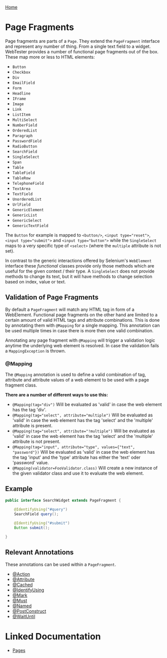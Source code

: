 [Home](../README.md)

# Page Fragments
Page fragments are parts of a `Page`. They extend the `PageFragment` interface and represent any number of thing. From a 
single text field to a widget. WebTester provides a number of functional page fragments out of the box. These map more or 
less to HTML elements:

- `Button`
- `Checkbox`
- `Div`
- `EmailField`
- `Form`
- `Headline`
- `IFrame`
- `Image`
- `Link`
- `ListItem`
- `MultiSelect`
- `NumberField`
- `OrderedList`
- `Paragraph`
- `PasswordField`
- `RadioButton`
- `SearchField`
- `SingleSelect`
- `Span`
- `Table`
- `TableField`
- `TableRow`
- `TelephoneField`
- `TextArea`
- `TextField`
- `UnorderedList`
- `UrlField`
- `GenericElement`
- `GenericList`
- `GenericSelect`
- `GenericTextField`

The `Button` for example is mapped to `<button/>`, `<input type="reset">`, `<input type="submit">`
and `<input type="button">` while the `SingleSelect` maps to a very specific type of `<select>` (where the `multiple` 
attribute is not set).

In contrast to the generic interactions offered by Selenium's `WebElement` interface these _functional_ classes provide
only those methods which are useful for the given context / their type. A `SingleSelect` does not provide methods to 
change its text, but it will have methods to change selection based on index, value or text.

## Validation of Page Fragments
By default a `PageFragment` will match any HTML tag in form of a WebElement. Functional page fragments on the other hand are 
limited to a certain amount of valid HTML tags and attribute combinations. This is done by annotating them with
```@Mapping``` for a single mapping. This annotation can be used multiple times in case there is more then one valid 
combination.

Annotating any page fragment with ```@Mapping``` will trigger a validation logic anytime the underlying web element is 
resolved. In case the validation fails a ```MappingException``` is thrown.

### @Mapping
The ```@Mapping``` annotation is used to define a valid combination of tag, attribute and attribute values of a web 
element to be used with a page fragment class.

**There are a number of different ways to use this:**

* ```@Mapping(tag="div")``` Will be evaluated as 'valid' in case the web element has the tag 'div'.
* ```@Mapping(tag="select", attribute="multiple")``` Will be evaluated as 'valid' in case the web element has the tag 
'select' and the 'multiple' attribute is
present.
* ```@Mapping(tag="select", attribute="!multiple")``` Will be evaluated as 'valid' in case the web element has the tag 
'select' and the 'multiple' attribute is not present.
* ```@Mapping(tag="input", attribute="type", values={"text", "password"})``` Will be evaluated as 'valid' in case the web 
element has the tag 'input' and the 'type' attribute has either the 'text' oder 'password' value.
* ```@Mapping(validator=FooValidator.class)``` Will create a new instance of the given validator class and use it to 
evaluate the web element.

## Example

```java
public interface SearchWidget extends PageFragment {

    @IdentifyUsing("#query")
    SearchField query();
     
    @IdentifyUsing("#submit")
    Button submit();

}
```

## Relevant Annotations
These annotations can be used within a `PageFragment`.

- [@Action](annotation-action.md)
- [@Attribute](annotation-attribute.md)
- [@Cached](annotation-cached.md)
- [@IdentifyUsing](annotation-identify-using.md)
- [@Mark](annotation-mark.md)
- [@Must](annotation-must.md)
- [@Named](annotation-named.md)
- [@PostConstruct](annotation-post-construct.md)
- [@WaitUntil](annotation-wait-until.md)

# Linked Documentation

- [Pages](page.md)
